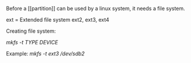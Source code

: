 Before a [[partition]] can be used by a linux system, it needs a file system.

ext = Extended file system
ext2, ext3, ext4

Creating file system:

*mkfs -t TYPE DEVICE*

Example:
*mkfs -t ext3 /dev/sdb2*

